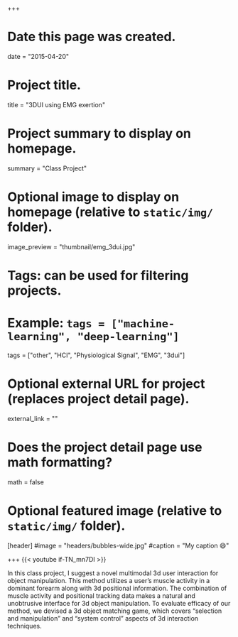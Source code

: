 +++
# Date this page was created.
date = "2015-04-20"

# Project title.
title = "3DUI using EMG exertion"

# Project summary to display on homepage.
summary = "Class Project"

# Optional image to display on homepage (relative to `static/img/` folder).
image_preview = "thumbnail/emg_3dui.jpg"

# Tags: can be used for filtering projects.
# Example: `tags = ["machine-learning", "deep-learning"]`
tags = ["other", "HCI", "Physiological Signal", "EMG", "3dui"]

# Optional external URL for project (replaces project detail page).
external_link = ""

# Does the project detail page use math formatting?
math = false

# Optional featured image (relative to `static/img/` folder).
[header]
#image = "headers/bubbles-wide.jpg"
#caption = "My caption :smile:"

+++
{{< youtube if-TN_mn7DI >}}

In this class project, I suggest a novel multimodal 3d user interaction for object manipulation. This method utilizes a user’s muscle activity in a dominant forearm along with 3d positional information. The combination of muscle activity and positional tracking data makes a natural and unobtrusive interface for 3d object manipulation. To evaluate efficacy of our method, we devised a 3d object matching game, which covers “selection and manipulation” and “system control” aspects of 3d interaction techniques.
